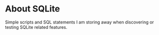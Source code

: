 # About SQLite

Simple scripts and SQL statements I am storing away when discovering or testing SQLite related features.
